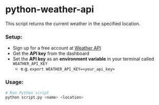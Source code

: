 # python-weather-api

This script returns the current weather in the specified location.

### Setup:
* Sign up for a free account at [Weather API](https://www.weatherapi.com)
* Get the **API key** from the dashboard
* Set the **API key** as an **environment variable** in your terminal called `WEATHER_API_KEY`
    * e.g. `export WEATHER_API_KEY=<your_api_key>`

### Usage:
```bash
# Run Python script
python script.py <name> <location>
```